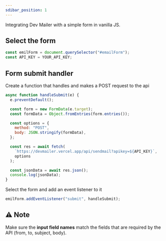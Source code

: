 ```yaml
---
sdibar_position: 1
---
```


Integrating Dev Mailer with a simple form in vanilla JS.

## Select the form

```javascript
const emilForm = document.querySelector("#emailForm");
const API_KEY = YOUR_API_KEY;
```

## Form submit handler

Create a function that handles and makes a POST request to the api

```javascript
async function handleSubmit(e) {
  e.preventDefault();

  const form = new FormData(e.target);
  const formData = Object.fromEntries(form.entries());

  const options = {
    method: "POST",
    body: JSON.stringify(formData),
  };

  const res = await fetch(
    `https://devmailer.vercel.app/api/sendmail?apikey=${API_KEY}`,
    options
  );

  const jsonData = await res.json();
  console.log(jsonData);
}
```

Select the form and add an event listener to it

```javascript
emilForm.addEventListener("submit", handleSubmit);
```

## ⚠️ Note

Make sure the <strong>input field names</strong> match the fields that are required by the API (from, to, subject, body).
